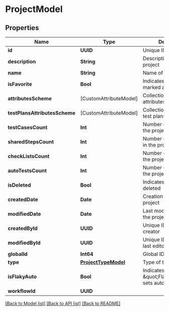 # ProjectModel

## Properties
Name | Type | Description | Notes
------------ | ------------- | ------------- | -------------
**id** | **UUID** | Unique ID of the project | 
**description** | **String** | Description of the project | [optional] 
**name** | **String** | Name of the project | 
**isFavorite** | **Bool** | Indicates if the project is marked as favorite | 
**attributesScheme** | [CustomAttributeModel] | Collection of the project attributes | [optional] 
**testPlansAttributesScheme** | [CustomAttributeModel] | Collection of the project test plans attributes | [optional] 
**testCasesCount** | **Int** | Number of test cases in the project | [optional] 
**sharedStepsCount** | **Int** | Number of shared steps in the project | [optional] 
**checkListsCount** | **Int** | Number of checklists in the project | [optional] 
**autoTestsCount** | **Int** | Number of autotests in the project | [optional] 
**isDeleted** | **Bool** | Indicates if the project is deleted | 
**createdDate** | **Date** | Creation date of the project | 
**modifiedDate** | **Date** | Last modification date of the project | [optional] 
**createdById** | **UUID** | Unique ID of the project creator | 
**modifiedById** | **UUID** | Unique ID of the project last editor | [optional] 
**globalId** | **Int64** | Global ID of the project | 
**type** | [**ProjectTypeModel**](ProjectTypeModel.md) | Type of the project | 
**isFlakyAuto** | **Bool** | Indicates if the status \&quot;Flaky/Stable\&quot; sets automatically | 
**workflowId** | **UUID** |  | 

[[Back to Model list]](../README.md#documentation-for-models) [[Back to API list]](../README.md#documentation-for-api-endpoints) [[Back to README]](../README.md)



